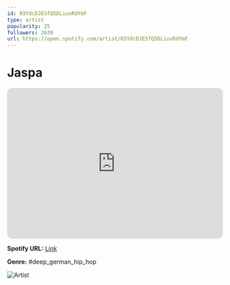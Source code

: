 ```yaml
---
id: 03YdcDJESfQ5DLiuvRdYmF
type: artist
popularity: 25
followers: 2639
url: https://open.spotify.com/artist/03YdcDJESfQ5DLiuvRdYmF
---
```

# Jaspa

<iframe style="border-radius:12px" src="https://open.spotify.com/embed/artist/03YdcDJESfQ5DLiuvRdYmF" width="100%" height="352" frameBorder="0" allowfullscreen="" allow="autoplay; clipboard-write; encrypted-media; fullscreen; picture-in-picture" loading="lazy"></iframe>

**Spotify URL:** [Link](https://open.spotify.com/artist/03YdcDJESfQ5DLiuvRdYmF)

**Genre:**  #deep_german_hip_hop

![Artist](https://i.scdn.co/image/ab6761610000e5ebc50a5bf634732da669ccf26d)
